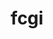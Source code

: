 ---
title: "fcgi"
layout: cache
categories: [package, develop]
meta: {"versions": ["2.4.2", "2.4.4"], "compilers": ["gcc@=11.4.0"], "oss": ["ubuntu22.04"], "platforms": ["linux"], "targets": ["x86_64_v3"], "stacks": ["hep", "root"], "num_specs": 5, "num_specs_by_stack": {"root": 5, "hep": 5}}
spec_details: [{"hash": "upnegng3mcejsdpyvx7yv5pip3vx4r5g", "compiler": "gcc@=11.4.0", "versions": ["2.4.4"], "os": "ubuntu22.04", "platform": "linux", "target": "x86_64_v3", "variants": ["build_system=autotools"], "stacks": ["root", "hep"], "size": "-", "tarball": "https://binaries.spack.io/develop/build_cache/linux-ubuntu22.04-x86_64_v3/gcc-11.4.0/fcgi-2.4.4/linux-ubuntu22.04-x86_64_v3-gcc-11.4.0-fcgi-2.4.4-upnegng3mcejsdpyvx7yv5pip3vx4r5g.spack"}, {"hash": "4p5mefzhesxlwlu26hdh57kz3etrwk52", "compiler": "gcc@=11.4.0", "versions": ["2.4.2"], "os": "ubuntu22.04", "platform": "linux", "target": "x86_64_v3", "variants": ["build_system=autotools"], "stacks": ["root", "hep"], "size": "-", "tarball": "https://binaries.spack.io/develop/build_cache/linux-ubuntu22.04-x86_64_v3/gcc-11.4.0/fcgi-2.4.2/linux-ubuntu22.04-x86_64_v3-gcc-11.4.0-fcgi-2.4.2-4p5mefzhesxlwlu26hdh57kz3etrwk52.spack"}, {"hash": "o5txekkiv6kcl7imkgxaebrdcjfmck75", "compiler": "gcc@=11.4.0", "versions": ["2.4.2"], "os": "ubuntu22.04", "platform": "linux", "target": "x86_64_v3", "variants": ["build_system=autotools"], "stacks": ["root", "hep"], "size": "-", "tarball": "https://binaries.spack.io/develop/build_cache/linux-ubuntu22.04-x86_64_v3/gcc-11.4.0/fcgi-2.4.2/linux-ubuntu22.04-x86_64_v3-gcc-11.4.0-fcgi-2.4.2-o5txekkiv6kcl7imkgxaebrdcjfmck75.spack"}, {"hash": "glwmwnzwq7fjqtgv6pkwerhx2uxidggc", "compiler": "gcc@=11.4.0", "versions": ["2.4.4"], "os": "ubuntu22.04", "platform": "linux", "target": "x86_64_v3", "variants": ["build_system=autotools"], "stacks": ["root", "hep"], "size": "-", "tarball": "https://binaries.spack.io/develop/build_cache/linux-ubuntu22.04-x86_64_v3/gcc-11.4.0/fcgi-2.4.4/linux-ubuntu22.04-x86_64_v3-gcc-11.4.0-fcgi-2.4.4-glwmwnzwq7fjqtgv6pkwerhx2uxidggc.spack"}, {"hash": "v4yjb4yjasmd3wqgzhvxl7ubbtw37pgy", "compiler": "gcc@=11.4.0", "versions": ["2.4.2"], "os": "ubuntu22.04", "platform": "linux", "target": "x86_64_v3", "variants": ["build_system=autotools"], "stacks": ["root", "hep"], "size": "-", "tarball": "https://binaries.spack.io/develop/build_cache/linux-ubuntu22.04-x86_64_v3/gcc-11.4.0/fcgi-2.4.2/linux-ubuntu22.04-x86_64_v3-gcc-11.4.0-fcgi-2.4.2-v4yjb4yjasmd3wqgzhvxl7ubbtw37pgy.spack"}]
---